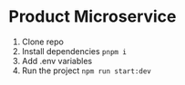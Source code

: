# Product Microservice

1. Clone repo
2. Install dependencies 
   `pnpm i`
3. Add .env variables
4. Run the project
   `npm run start:dev`